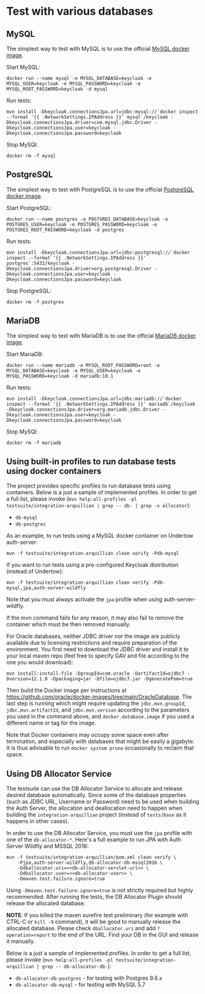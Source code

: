 Test with various databases
===========================

MySQL
-----

The simplest way to test with MySQL is to use the official [MySQL docker image](https://registry.hub.docker.com/_/mysql/).

Start MySQL:

    docker run --name mysql -e MYSQL_DATABASE=keycloak -e MYSQL_USER=keycloak -e MYSQL_PASSWORD=keycloak -e MYSQL_ROOT_PASSWORD=keycloak -d mysql
   
Run tests:

    mvn install -Dkeycloak.connectionsJpa.url=jdbc:mysql://`docker inspect --format '{{ .NetworkSettings.IPAddress }}' mysql`/keycloak -Dkeycloak.connectionsJpa.driver=com.mysql.jdbc.Driver -Dkeycloak.connectionsJpa.user=keycloak -Dkeycloak.connectionsJpa.password=keycloak    
    
Stop MySQl:

    docker rm -f mysql
    
    
PostgreSQL
----------

The simplest way to test with PostgreSQL is to use the official [PostgreSQL docker image](https://registry.hub.docker.com/_/postgres/).

Start PostgreSQL:

    docker run --name postgres -e POSTGRES_DATABASE=keycloak -e POSTGRES_USER=keycloak -e POSTGRES_PASSWORD=keycloak -e POSTGRES_ROOT_PASSWORD=keycloak -d postgres
   
Run tests:

    mvn install -Dkeycloak.connectionsJpa.url=jdbc:postgresql://`docker inspect --format '{{ .NetworkSettings.IPAddress }}' postgres`:5432/keycloak -Dkeycloak.connectionsJpa.driver=org.postgresql.Driver -Dkeycloak.connectionsJpa.user=keycloak -Dkeycloak.connectionsJpa.password=keycloak    
    
Stop PostgreSQL:

    docker rm -f postgres
    
MariaDB
-------

The simplest way to test with MariaDB is to use the official [MariaDB docker image](https://registry.hub.docker.com/_/mariadb/).

Start MariaDB:

    docker run --name mariadb -e MYSQL_ROOT_PASSWORD=root -e MYSQL_DATABASE=keycloak -e MYSQL_USER=keycloak -e MYSQL_PASSWORD=keycloak -d mariadb:10.1
   
Run tests:

    mvn install -Dkeycloak.connectionsJpa.url=jdbc:mariadb://`docker inspect --format '{{ .NetworkSettings.IPAddress }}' mariadb`/keycloak -Dkeycloak.connectionsJpa.driver=org.mariadb.jdbc.Driver -Dkeycloak.connectionsJpa.user=keycloak -Dkeycloak.connectionsJpa.password=keycloak    
    
Stop MySQl:

    docker rm -f mariadb

Using built-in profiles to run database tests using docker containers
-------

The project provides specific profiles to run database tests using containers. Below is a just a sample of implemented profiles. In order to get a full list, please invoke (`mvn help:all-profiles -pl testsuite/integration-arquillian | grep -- db- | grep -v allocator`):

* `db-mysql`
* `db-postgres`

As an example, to run tests using a MySQL docker container on Undertow auth-server:

    mvn -f testsuite/integration-arquillian clean verify -Pdb-mysql

If you want to run tests using a pre-configured Keycloak distribution (instead of Undertow):

    mvn -f testsuite/integration-arquillian clean verify -Pdb-mysql,jpa,auth-server-wildfly

Note that you must always activate the `jpa` profile when using auth-server-wildfly.

If the mvn command fails for any reason, it may also fail to remove the container which
must be then removed manually.

For Oracle databases, neither JDBC driver nor the image are publicly available
due to licensing restrictions and require preparation of the environment. You
first need to download the JDBC driver and install it to your local maven repo
(feel free to specify GAV and file according to the one you would download):

    mvn install:install-file -DgroupId=com.oracle -DartifactId=ojdbc7 -Dversion=12.1.0 -Dpackaging=jar -Dfile=ojdbc7.jar -DgeneratePom=true

Then build the Docker image per instructions at
https://github.com/oracle/docker-images/tree/main/OracleDatabase. The last
step is running which might require updating the `jdbc.mvn.groupId`,
`jdbc.mvn.artifactId`, and `jdbc.mvn.version` according to the parameters you
used in the command above, and `docker.database.image` if you used a different
name or tag for the image.

Note that Docker containers may occupy some space even after termination, and
especially with databases that might be easily a gigabyte. It is thus
advisable to run `docker system prune` occasionally to reclaim that space.


Using DB Allocator Service
-------

The testsuite can use the DB Allocator Service to allocate and release desired database automatically.
Since some of the database properties (such as JDBC URL, Username or Password) need to be used when building the Auth Server,
the allocation and deallocation need to happen when building the `integration-arquillian` project (instead of `tests/base` as
it happens in other cases).

In order to use the DB Allocator Service, you must use the `jpa` profile with one of the `db-allocator-*`. Here's a full example to
run JPA with Auth Server Wildfly and MSSQL 2016:

```
mvn -f testsuite/integration-arquillian/pom.xml clean verify \
    -Pjpa,auth-server-wildfly,db-allocator-db-mssql2016 \
    -Ddballocator.uri=<<db-allocator-servlet-url>> \
    -Ddballocator.user=<<db-allocator-user>> \
    -Dmaven.test.failure.ignore=true
```

Using `-Dmaven.test.failure.ignore=true` is not strictly required but highly recommended. After running the tests,
the DB Allocator Plugin should release the allocated database.

**NOTE**: If you killed the maven surefire test preliminary (for example with CTRL-C or `kill -9` command), it will be
good to manually release the allocated database. Please check `dballocator.uri` and add `?operation=report` to the end of the URL.
Find your DB in the GUI and release it manually.

Below is a just a sample of implemented profiles. In order to get a full list, please invoke (`mvn help:all-profiles -pl testsuite/integration-arquillian | grep -- db-allocator-db-`):

* `db-allocator-db-postgres` - for testing with Postgres 9.6.x
* `db-allocator-db-mysql` - for testing with MySQL 5.7